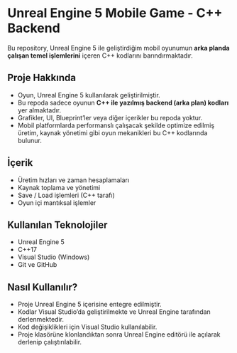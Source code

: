 # Unreal Engine 5 Mobile Game - C++ Backend

Bu repository, Unreal Engine 5 ile geliştirdiğim mobil oyunumun **arka planda çalışan temel işlemlerini** içeren C++ kodlarını barındırmaktadır.

## Proje Hakkında

- Oyun, Unreal Engine 5 kullanılarak geliştirilmiştir.  
- Bu repoda sadece oyunun **C++ ile yazılmış backend (arka plan) kodları** yer almaktadır.  
- Grafikler, UI, Blueprint’ler veya diğer içerikler bu repoda yoktur.  
- Mobil platformlarda performanslı çalışacak şekilde optimize edilmiş üretim, kaynak yönetimi gibi oyun mekanikleri bu C++ kodlarında bulunur.

## İçerik

- Üretim hızları ve zaman hesaplamaları  
- Kaynak toplama ve yönetimi  
- Save / Load işlemleri (C++ tarafı)  
- Oyun içi mantıksal işlemler

## Kullanılan Teknolojiler

- Unreal Engine 5  
- C++17  
- Visual Studio (Windows)  
- Git ve GitHub

## Nasıl Kullanılır?

- Proje Unreal Engine 5 içerisine entegre edilmiştir.  
- Kodlar Visual Studio’da geliştirilmekte ve Unreal Engine tarafından derlenmektedir.  
- Kod değişiklikleri için Visual Studio kullanılabilir.  
- Proje klasörüne klonlandıktan sonra Unreal Engine editörü ile açılarak derlenip çalıştırılabilir.
